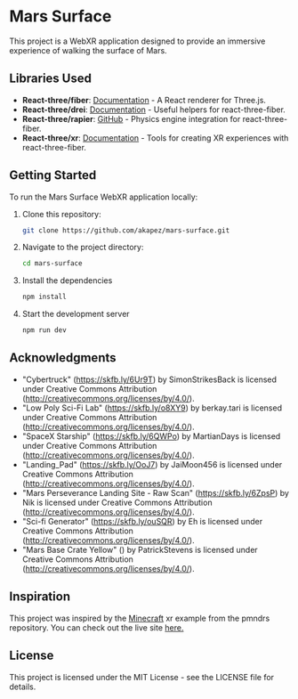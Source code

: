 # Mars Surface

This project is a WebXR application designed to provide an immersive experience of walking the surface of Mars.

## Libraries Used

- **React-three/fiber**: [Documentation](https://r3f.docs.pmnd.rs/getting-started/introduction) - A React renderer for Three.js.
- **React-three/drei**: [Documentation](https://drei.docs.pmnd.rs/getting-started/introduction) - Useful helpers for react-three-fiber.
- **React-three/rapier**: [GitHub](https://github.com/pmndrs/react-three-rapier) - Physics engine integration for react-three-fiber.
- **React-three/xr**: [Documentation](https://pmndrs.github.io/xr/docs/getting-started/introduction) - Tools for creating XR experiences with react-three-fiber.

## Getting Started

To run the Mars Surface WebXR application locally:

1. Clone this repository:
   ```bash
   git clone https://github.com/akapez/mars-surface.git
   ```
2. Navigate to the project directory:
   ```bash
   cd mars-surface
   ```
3. Install the dependencies
   ```bash
   npm install
   ```
4. Start the development server
   ```bash
   npm run dev
   ```

## Acknowledgments

- "Cybertruck" (https://skfb.ly/6Ur9T) by SimonStrikesBack is licensed under Creative Commons Attribution (http://creativecommons.org/licenses/by/4.0/).
- "Low Poly Sci-Fi Lab" (https://skfb.ly/o8XY9) by berkay.tari is licensed under Creative Commons Attribution (http://creativecommons.org/licenses/by/4.0/).
- "SpaceX Starship" (https://skfb.ly/6QWPo) by MartianDays is licensed under Creative Commons Attribution (http://creativecommons.org/licenses/by/4.0/).
- "Landing_Pad" (https://skfb.ly/OoJ7) by JaiMoon456 is licensed under Creative Commons Attribution (http://creativecommons.org/licenses/by/4.0/).
- "Mars Perseverance Landing Site - Raw Scan" (https://skfb.ly/6ZpsP) by Nik is licensed under Creative Commons Attribution (http://creativecommons.org/licenses/by/4.0/).
- "Sci-fi Generator" (https://skfb.ly/ouSQR) by Eh is licensed under Creative Commons Attribution (http://creativecommons.org/licenses/by/4.0/).
- "Mars Base Crate Yellow" () by PatrickStevens is licensed under Creative Commons Attribution (http://creativecommons.org/licenses/by/4.0/).

## Inspiration

This project was inspired by the [Minecraft](https://github.com/pmndrs/xr/tree/main/examples/minecraft) xr example from the pmndrs repository. You can check out the live site [here.](https://pmndrs.github.io/xr/examples/minecraft/)

## License

This project is licensed under the MIT License - see the LICENSE file for details.
